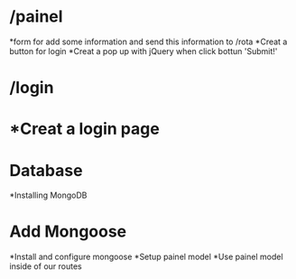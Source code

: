 # /painel
*form for add some information and send this information to /rota
*Creat a button for login
*Creat a pop up with jQuery when click bottun 'Submit!' 

# /login
*Creat a login page
==================================================================

# Database
*Installing MongoDB

# Add Mongoose
*Install and configure mongoose
*Setup painel model
*Use painel model inside of our routes